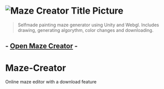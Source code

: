 # ![Maze Creator Title Picture](https://github.com/necsii/Maze-Creator/blob/2f92c8b8a90148aad56e0c26947004308ad8b4dc/Screenshots/Logo.jpg)

> Selfmade painting maze generator using Unity and Webgl. Includes drawing, generating algorythm, color changes and downloading.

## - [Open Maze Creator](https://necsii.github.io/Maze-Creator/) -

# Maze-Creator
Online maze editor with a download feature

